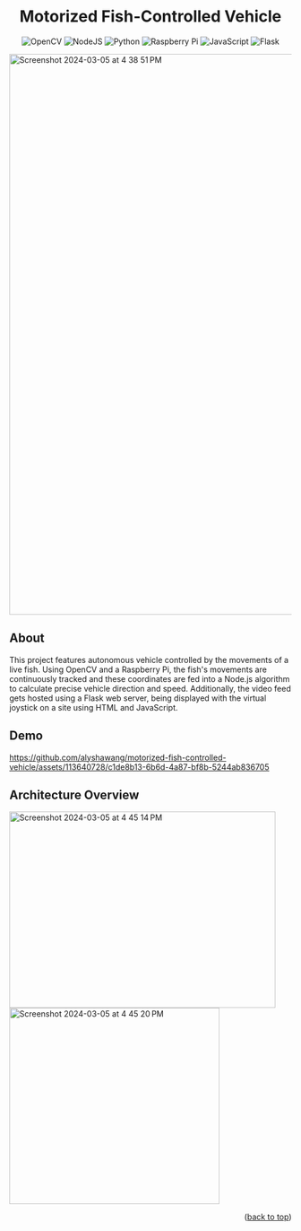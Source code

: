 <h1 align="center">Motorized Fish-Controlled Vehicle</h1>

<p align="center">
  <img src="https://img.shields.io/badge/opencv-%23white.svg?style=for-the-badge&logo=opencv&logoColor=white" alt="OpenCV">
  <img src="https://img.shields.io/badge/node.js-6DA55F?style=for-the-badge&logo=node.js&logoColor=white" alt="NodeJS">
  <img src="https://img.shields.io/badge/python-3670A0?style=for-the-badge&logo=python&logoColor=ffdd54" alt="Python">
  <img src="https://img.shields.io/badge/-RaspberryPi-C51A4A?style=for-the-badge&logo=Raspberry-Pi" alt="Raspberry Pi">
  <img src="https://img.shields.io/badge/javascript-%23323330.svg?style=for-the-badge&logo=javascript&logoColor=%23F7DF1E" alt="JavaScript">
  <img src="https://img.shields.io/badge/flask-%23000.svg?style=for-the-badge&logo=flask&logoColor=white" alt="Flask">
</p>

<img width="1000" alt="Screenshot 2024-03-05 at 4 38 51 PM" src="https://github.com/alyshawang/motorized-fish-controlled-vehicle/assets/113640728/3160c393-e771-4db8-9445-4773ebcc6435">

## About
This project features autonomous vehicle controlled by the movements of a live fish. Using OpenCV and a Raspberry Pi, the fish's movements are continuously tracked and these coordinates are fed into a Node.js algorithm to calculate precise vehicle direction and speed. Additionally, the video feed gets hosted using a Flask web server, being displayed with the virtual joystick on a site using HTML and JavaScript.

## Demo
https://github.com/alyshawang/motorized-fish-controlled-vehicle/assets/113640728/c1de8b13-6b6d-4a87-bf8b-5244ab836705

## Architecture Overview
<img width="475" height="350" alt="Screenshot 2024-03-05 at 4 45 14 PM" src="https://github.com/alyshawang/motorized-fish-controlled-vehicle/assets/113640728/3bf1f2ed-80e4-4012-b822-0161c690269f">
<img width="375" height="350" alt="Screenshot 2024-03-05 at 4 45 20 PM" src="https://github.com/alyshawang/motorized-fish-controlled-vehicle/assets/113640728/e4682988-c96d-4599-bc3a-0be2ca5df6c3">

<p align="right">(<a href="#readme-top">back to top</a>)</p>
